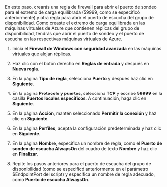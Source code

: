 En este paso, crearás una regla de firewall para abrir el puerto de sondeo para el extremo de carga equilibrada (59999, como se especificó anteriormente) y otra regla para abrir el puerto de escucha del grupo de disponibilidad. Como creaste el extremo de carga equilibrada en las máquinas virtuales de Azure que contienen réplicas del grupo de disponibilidad, tendrás que abrir el puerto de sondeo y el puerto de escucha en las respectivas máquinas virtuales de Azure.

1. Inicia el **Firewall de Windows con seguridad avanzada** en las máquinas virtuales que alojan réplicas.

1. Haz clic con el botón derecho en **Reglas de entrada** y después en **Nueva regla**.

1. En la página **Tipo de regla**, selecciona **Puerto** y después haz clic en **Siguiente**.

1. En la página **Protocolo y puertos**, selecciona **TCP** y escribe **59999** en la casilla **Puertos locales específicos**. A continuación, haga clic en **Siguiente**.

1. En la página **Acción**, mantén seleccionado **Permitir la conexión** y haz clic en **Siguiente**.

1. En la página **Perfiles**, acepta la configuración predeterminada y haz clic en **Siguiente**.

1. En la página **Nombre**, especifica un nombre de regla, como el **Puerto de sondeo de escucha AlwaysOn** del cuadro de texto **Nombre** y haz clic en **Finalizar**.

1. Repite los pasos anteriores para el puerto de escucha del grupo de disponibilidad (como se especificó anteriormente en el parámetro $EndpointPort del script) y especifica un nombre de regla adecuado, como **Puerto de escucha AlwaysOn**.

<!---HONumber=Oct15_HO3-->